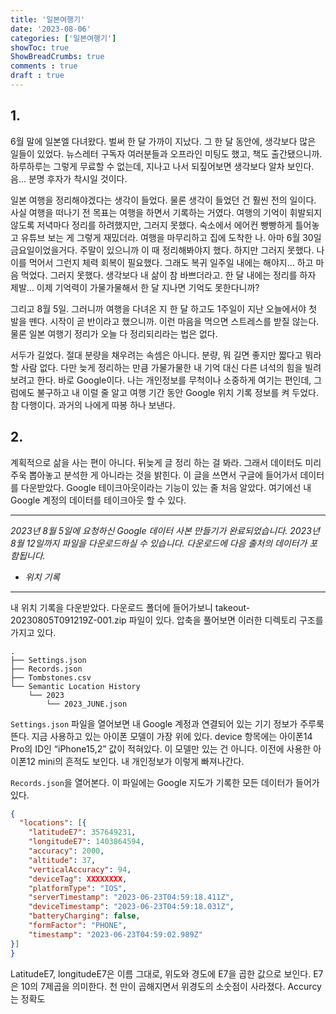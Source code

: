 ```yaml
---
title: '일본여행기'
date: '2023-08-06'
categories: ['일본여행기']
showToc: true
ShowBreadCrumbs: true
comments : true
draft : true
---
```


## 1.

6월 말에 일본엘 다녀왔다. 벌써 한 달 가까이 지났다. 그 한 달 동안에, 생각보다 많은 일들이 있었다. 뉴스레터 구독자 여러분들과 오프라인 미팅도 했고, 책도 출간됐으니까. 하루하루는 그렇게 무료할 수 없는데, 지나고 나서 되짚어보면 생각보다 알차 보인다. 음… 분명 후자가 착시일 것이다.

일본 여행을 정리해야겠다는 생각이 들었다. 물론 생각이 들었던 건 훨씬 전의 일이다. 사실 여행을 떠나기 전 목표는 여행을 하면서 기록하는 거였다. 여행의 기억이 휘발되지 않도록 저녁마다 정리를 하려했지만, 그러지 못했다. 숙소에서 에어컨 빵빵하게 틀어놓고 유튜브 보는 게 그렇게 재밌더라. 여행을 마무리하고 집에 도착한 나. 아마 6월 30일 금요일이었을거다. 주말이 있으니까 이 때 정리해봐야지 했다. 하지만 그러지 못했다. 나이를 먹어서 그런지 체력 회복이 필요했다. 그래도 복귀 일주일 내에는 해야지… 하고 마음 먹었다. 그러지 못했다. 생각보다 내 삶이 참 바쁘더라고. 한 달 내에는 정리를 하자 제발… 이제 기억력이 가물가물해서 한 달 지나면 기억도 못한다니까? 

그리고 8월 5일. 그러니까 여행을 다녀온 지 한 달 하고도 1주일이 지난 오늘에서야 첫 발을 뗀다. 시작이 곧 반이라고 했으니까. 이런 마음을 먹으면 스트레스를 받질 않는다. 물론 일본 여행기 정리가 오늘 다 정리되리라는 법은 없다. 

서두가 길었다. 절대 분량을 채우려는 속셈은 아니다. 분량, 뭐 길면 좋지만 짧다고 뭐라할 사람 없다. 다만 늦게 정리하는 만큼 가물가물한 내 기억 대신 다른 녀석의 힘을 빌려보려고 한다. 바로 Google이다. 나는 개인정보를 무척이나 소중하게 여기는 편인데, 그럼에도 불구하고 내 이럴 줄 알고 여행 기간 동안 Google 위치 기록 정보를 켜 두었다. 참 다행이다. 과거의 나에게 따봉 하나 보낸다.


## 2. 

계획적으로 삶을 사는 편이 아니다. 뒤늦게 글 정리 하는 걸 봐라. 그래서 데이터도 미리 주욱 뽑아놓고 분석한 게 아니라는 것을 밝힌다. 이 글을 쓰면서 구글에 들어가서 데이터를 다운받았다. Google 테이크아웃이라는 기능이 있는 줄 처음 알았다. 여기에선 내 Google 계정의 데이터를 테이크아웃 할 수 있다.

***
*2023년 8월 5일에 요청하신 Google 데이터 사본 만들기가 완료되었습니다. 2023년 8월 12일까지 파일을 다운로드하실 수 있습니다. 다운로드에 다음 출처의 데이터가 포함됩니다.*
- *위치 기록*
***


내 위치 기록을 다운받았다. 다운로드 폴더에 들어가보니 takeout-20230805T091219Z-001.zip 파일이 있다. 압축을 풀어보면 이러한 디렉토리 구조를 가지고 있다.

```basic
.
├── Settings.json
├── Records.json
├── Tombstones.csv
└── Semantic Location History
    └── 2023
        └── 2023_JUNE.json
 ```

`Settings.json` 파일을 열어보면 내 Google 계정과 연결되어 있는 기기 정보가 주루룩 뜬다. 지금 사용하고 있는 아이폰 모델이 가장 위에 있다. device 항목에는 아이폰14 Pro의 ID인 “iPhone15,2” 값이 적혀있다. 이 모델만 있는 건 아니다. 이전에 사용한 아이폰12 mini의 흔적도 보인다. 내 개인정보가 이렇게 빠져나간다. 

`Records.json`을 열어본다. 이 파일에는 Google 지도가 기록한 모든 데이터가 들어가 있다. 

```json
{
  "locations": [{
    "latitudeE7": 357649231,
    "longitudeE7": 1403864594,
    "accuracy": 2000,
    "altitude": 37,
    "verticalAccuracy": 94,
    "deviceTag": XXXXXXXX,
    "platformType": "IOS",
    "serverTimestamp": "2023-06-23T04:59:18.411Z",
    "deviceTimestamp": "2023-06-23T04:59:18.031Z",
    "batteryCharging": false,
    "formFactor": "PHONE",
    "timestamp": "2023-06-23T04:59:02.989Z"
}]
}
```

LatitudeE7, longitudeE7은 이름 그대로, 위도와 경도에 E7을 곱한 값으로 보인다. E7은 10의 7제곱을 의미한다. 천 만이 곱해지면서 위경도의 소숫점이 사라졌다. Accurcy는 정확도 
